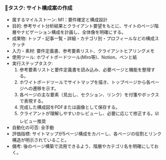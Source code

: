 ### 🔹タスク: サイト構成案の作成
- 属するマイルストーン: M1：要件確定と構成設計
- 目的: 参考サイト分析結果とクライアント要望をもとに、サイトのページ階層やナビゲーション構成を計画し、全体像を明確にする。
- 成果物: トップ・記事一覧・詳細・カテゴリ別・プロフィールなどの構成スケッチ
- 入力・素材: 要件定義書、参考要素リスト、クライアントヒアリングメモ
- 使用ツール: ホワイトボードツール(Miro等)、Notion、ペンと紙
- 実行ステップタスク:
  1. 参考要素リストと要件定義書を読み込み、必要ページと機能を整理する。
  2. ホワイトボードツールでサイトマップを描き、トップページから各ページへの遷移を示す。
  3. 各ページの主な要素（見出し、セクション、リンク）を付箋やボックスで表現する。
  4. 完成した構成図をPDFまたは画像として保存する。
  5. クライアントが理解しやすいかレビューし、必要に応じて修正する。☑️レビュー推奨
- 自動化の可否: 全手動
- 評価指標: サイトマップが5ページ構成をカバーし、各ページの役割とリンク構造が明示されていること。
- 備考: 後のページ構築で流用できるよう、階層やカテゴリ名を明確にしておく。

